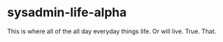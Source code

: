 # sysadmin-life-alpha

This is where all of the all day everyday things life.
Or will live.
True.
That.


